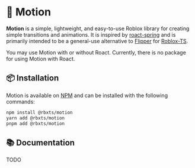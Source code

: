 # 🎨 Motion

**Motion** is a simple, lightweight, and easy-to-use Roblox library for creating simple transitions and animations. It is inspired by [roact-spring](https://github.com/chriscerie/roact-spring) and is primarily intended to be a general-use alternative to [Flipper](https://github.com/Reselim/Flipper) for [Roblox-TS](https://roblox-ts.com).

You may use Motion with or without Roact. Currently, there is no package for using Motion with Roact.

## 📦 Installation

Motion is available on [NPM](https://www.npmjs.com/package/@rbxts/motion) and can be installed with the following commands:

```bash
npm install @rbxts/motion
yarn add @rbxts/motion
pnpm add @rbxts/motion
```

## 📚 Documentation

TODO
